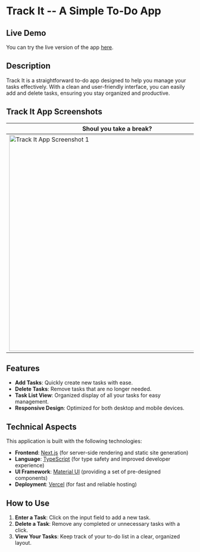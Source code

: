 # Track It -- A Simple To-Do App

## Live Demo

You can try the live version of the app [here](https://track-it-todo.vercel.app/).

## Description

Track It is a straightforward to-do app designed to help you manage your tasks effectively. With a clean and user-friendly interface, you can easily add and delete tasks, ensuring you stay organized and productive.

## Track It App Screenshots

| Shoul you take a break? | Tasks main view |
|--------------|--------------|
| <img width="580" alt="Track It App Screenshot 1" src="https://github.com/user-attachments/assets/9351d84f-ce7d-437b-8982-99b59a3da55d"> | <img width="580" alt="Track It App Screenshot 2" src="https://github.com/user-attachments/assets/167528e5-f68a-487d-8ad2-c955d604c517"> |

## Features

- **Add Tasks**: Quickly create new tasks with ease.
- **Delete Tasks**: Remove tasks that are no longer needed.
- **Task List View**: Organized display of all your tasks for easy management.
- **Responsive Design**: Optimized for both desktop and mobile devices.

## Technical Aspects

This application is built with the following technologies:

- **Frontend**: [Next.js](https://nextjs.org/docs) (for server-side rendering and static site generation)
- **Language**: [TypeScript](https://www.typescriptlang.org/) (for type safety and improved developer experience)
- **UI Framework**: [Material UI](https://material-ui.com/) (providing a set of pre-designed components)
- **Deployment**: [Vercel](https://vercel.com/) (for fast and reliable hosting)

## How to Use

1. **Enter a Task**: Click on the input field to add a new task.
2. **Delete a Task**: Remove any completed or unnecessary tasks with a click.
3. **View Your Tasks**: Keep track of your to-do list in a clear, organized layout.
